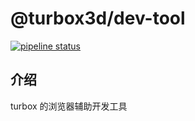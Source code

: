 # @turbox3d/dev-tool
[![pipeline status](https://img.shields.io/travis/com/turbox3d/turbox/master.svg?style=flat-square)](https://travis-ci.com/github/turbox3d/turbox)

## 介绍
turbox 的浏览器辅助开发工具
